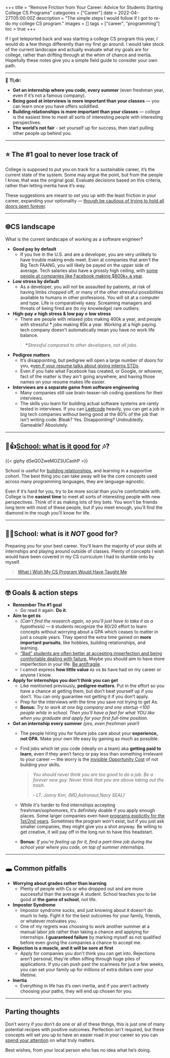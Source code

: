 +++
title = "Remove Friction from Your Career: Advice for Students Starting College CS Programs"
categories = ["Career"]
date = 2022-04-27T05:00:00Z
description = "The simple steps I would follow if I got to re-do my college CS program."
images = []
tags = ["career", "programming"]
toc = true
+++

If I got teleported back and was starting a college CS program this year, I would do a few things differently than my first go around. I would take stock of the current landscape and actually evaluate what my goals are for college, rather than drifting through at the whim of chance and inertia. Hopefully these notes give you a simple field guide to consider your own path.

---

🥱 **Tl;dr:**

- **Get an internship where you code, every summer** (even freshman year, even if it’s not a famous company).
- **Being good at interviews** **is more important than your classes** — you can learn once you have offers solidified.
- **Building relationships** **is more important than your classes** — college is the easiest time to meet all sorts of interesting people with interesting perspectives.
- **The world’s not fair** - set yourself up for success, then start pulling other people up behind you.

---

## ⭐ The #1 goal to never lose track of

College is supposed to put you on track for a sustainable career, it’s the current state of the system. Some may argue the point, but from the people I know, that was the original goal. Evaluate decisions based on this criteria, rather than letting inertia have it’s way.

These suggestions are meant to set you up with the least friction in your career, expanding your optionality — [though be cautious of trying to hold all doors open forever](https://nesslabs.com/optionality-fallacy).

---

## 🌐CS landscape

What is the current landscape of working as a software engineer?

- **Good pay by default**
    - If you live in the U.S. and are a developer, you are very unlikely to have trouble making ends meet. Even at companies that aren't the Big Tech FAANG, you will likely be payed on the upper side of average. Tech salaries also have a grossly high ceiling, with [some people at companies like Facebook making $800k+ a year](https://www.levels.fyi/).
- **Low stress by default**
    - As a developer, you will not be assaulted by patients, at risk of having limbs chopped off, or many of the other stressful possibilities available to humans in other professions. You will sit at a computer and type. Life is comparatively easy. Screaming managers and threats of being fired are (to my knowledge) rare outliers.
- **High-pay ≠ high stress & low pay ≠ low stress**
    - There are people with relaxed jobs making 400k a year, and people with stressful **\*** jobs making 85k a year. Working at a high paying tech company doesn't automatically mean you have no work life balance.
    > **\***_Stressful compared to other developers, not all jobs._
- **Pedigree matters**
    - It’s disappointing, but pedigree will open a large number of doors for you, e[ven if your resume talks about giving interns STDs](https://www.reddit.com/r/recruitinghell/comments/qhg5jo/this_resume_got_me_an_interview/).
    - Even if you hate what Facebook has created, or Google, or whoever, fact of the matter is they ain't going anywhere, and having those names on your resume makes life easier.
- **Interviews are a separate game from software engineering**
    - Many companies still use brain-teaser-ish coding questions for their interviews.
    - The skills you learn for building actual software systems are rarely tested in interviews. If you can [Leetcode](leetcode.com/) heavily, you can get a job in big tech companies without being good at the 80% of the job that isn’t writing code. Bleak? Yes. Disappointing? Undoubtedly. Gameable? Absolutely.

---

## 🏫👍[School: what is it good for](https://www.youtube.com/watch?v=ztZI2aLQ9Sw) 🎶?

{{< giphy dSeQOZweMOZ3UCaohP >}}

School is useful for [building relationships](https://www.goodreads.com/book/show/84699.Never_Eat_Alone), and learning in a supportive cohort. The best thing you can take away will be the core concepts used across many programming languages, they are language-agnostic.

Even if it’s hard for you, try to be more social than you’re comfortable with. College is the **easiest time** to meet all sorts of interesting people with new perspectives. Think of it as making lots of tiny bets. You won't be friends long term with most of these people, but if you meet enough, you'll find the diamond in the rough you'll know for life.

---

## 🏫😩School: what is it *NOT* good for?

Preparing you for your best career. You'll learn the majority of your skills at internships and playing around outside of classes. Plenty of concepts I wish would have been covered in my CS curriculum I had to stumble onto by myself.

> [What I Wish My CS Program Would Have Taught Me](/blog/missing-from-cs-program/)

---

## 🤓 Goals & action steps

- **Remember The #1 goal**
    - Go read it again. **Do it**.
- **Aim to get `B`s**
    - *(Can’t find the research again, so you’ll just have to take it as a hypothesis)* — `B` students recognize the 80/20 effort to learn concepts without worrying about a GPA which ceases to matter in just a couple years. They spend the extra time gained on **more important pursuits**, like hobbies, building relationships, and learning.
    - [“Bad” students are often better at accepting imperfection and being comfortable dealing with failure.](https://brightside.me/inspiration-psychology/8-reasons-why-bad-students-often-earn-way-more-than-a-students-798031/) Maybe you should aim to have more imperfection in your life. [Be antifragile](https://fourweekmba.com/antifragility/).
    - I cannot express **how little value** `A`s vs `B`s have had on my career or anyone I know.
- **Apply for internships you don’t think you can get**
    - Like mentioned previously, **pedigree matters**. Put in the effort so you have a chance at getting them, but don’t beat yourself up if you don’t. You can only guarantee not getting it if you don’t apply.
    - Prep for the interviews with the time you save not trying to get As.
    - **Bonus:** *Try to work at one big company and one startup <100 people while in school. Then you’ll have a feel for what YOU like when you graduate and apply for your first full-time position.*
- **Get an internship every summer** _(yes, even freshman year!)_
    - The people hiring you for future jobs care about your **experience, not GPA**. Make your own life easy by gaining as much as possible.
    - Find jobs which let you code (ideally on a team) aka **getting paid to learn**, even if they aren’t fancy or pay less than something irrelevant to your career — the worry is the [invisible Opportunity Cost](https://apoorvagovind.substack.com/p/how-to-waste-your-career-one-comfortable) of not building your skills.
        
        > _You should never think you are too good to do a job. Be a forever new guy. Never think that you are above taking out the trash._
        > 
        > _- LT. Jonny Kim, (MD,Astronaut,Navy SEAL)_
    - While it's harder to find internships accepting freshman/sophomores, it's definitely doable if you apply enough places. Some larger companies even have [programs explicitly for the 1st/2nd years](https://www.wellesley.edu/careereducation/resources/technology-internships-first-years-and-sophomores). Sometimes the program won't exist, but if you just ask smaller companies, they might give you a shot anyway. Be willing to get creative, it will pay off in the long run to have this headstart.

    - **Bonus:** _If you’re feeling up for it, find a part-time job during the school year where you code, on top of summer internships._

---

## 🕳️ Common pitfalls

- **Worrying about grades rather than learning**
    - Plenty of people with Cs or who dropped out and are more successful than the average A student. School teaches you to be good at **the game of school**, not life.
- **Impostor Syndrome**
    - Impostor syndrome sucks, and just knowing about it doesn’t do much to help. Fight it for the best outcomes for your family, friends, or whatever motivates you.
    - One of my regrets was choosing to work another summer at a manual labor job rather than taking a chance and applying for internships. **I guaranteed failure** by marking myself as not qualified before even giving the companies a chance to accept me.
- **Rejection is a muscle, and it will be sore at first**
    - Apply for companies you don't think you can get into. Rejections aren’t personal, they’re often sifting through huge piles of applications. If you can push past the scariness for just a few weeks, you can set your family up for millions of extra dollars over your lifetime.
- **Inertia**
    - Everything in life has it’s own inertia, and if you aren’t actively choosing your paths, they will end up chosen for you.

---

## Parting thoughts

Don’t worry if you don’t do one or all of these things, this is just one of many potential recipes with positive outcomes. Perfection isn’t required, but these concepts will set you up to have an easier road in your career so you can [spend your attention](https://ofdollarsanddata.com/do-i-have-your-attention-now/) on what truly matters. 

Best wishes, from your local person who has no idea what he’s doing.